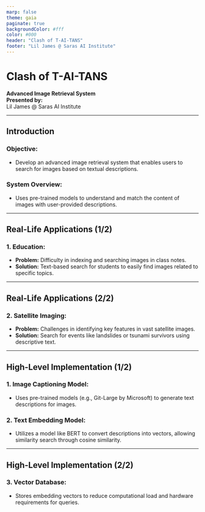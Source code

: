 ```yaml
---
marp: false
theme: gaia
paginate: true
backgroundColor: #fff
color: #000
header: "Clash of T-AI-TANS"
footer: "Lil James @ Saras AI Institute"
---
```


# Clash of T-AI-TANS
**Advanced Image Retrieval System**  
**Presented by:**  
Lil James @ Saras AI Institute

---

## Introduction

### Objective:
- Develop an advanced image retrieval system that enables users to search for images based on textual descriptions.

### System Overview:
- Uses pre-trained models to understand and match the content of images with user-provided descriptions.

---

## Real-Life Applications (1/2)

### 1. Education:
- **Problem:** Difficulty in indexing and searching images in class notes.
- **Solution:** Text-based search for students to easily find images related to specific topics.

---

## Real-Life Applications (2/2)

### 2. Satellite Imaging:
- **Problem:** Challenges in identifying key features in vast satellite images.
- **Solution:** Search for events like landslides or tsunami survivors using descriptive text.

---

## High-Level Implementation (1/2)

### 1. Image Captioning Model:
- Uses pre-trained models (e.g., Git-Large by Microsoft) to generate text descriptions for images.

### 2. Text Embedding Model:
- Utilizes a model like BERT to convert descriptions into vectors, allowing similarity search through cosine similarity.

---

## High-Level Implementation (2/2)

### 3. Vector Database:
- Stores embedding vectors to reduce computational load and hardware requirements for queries.
